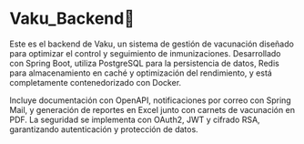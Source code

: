 # Vaku_Backend💉

Este es el backend de Vaku, un sistema de gestión de vacunación diseñado para optimizar el control y seguimiento de inmunizaciones. Desarrollado con Spring Boot, utiliza PostgreSQL para la persistencia de datos, Redis para almacenamiento en caché y optimización del rendimiento, y está completamente contenedorizado con Docker.

Incluye documentación con OpenAPI, notificaciones por correo con Spring Mail, y generación de reportes en Excel junto con carnets de vacunación en PDF. La seguridad se implementa con OAuth2, JWT y cifrado RSA, garantizando autenticación y protección de datos.
